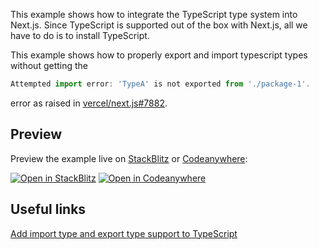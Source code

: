 This example shows how to integrate the TypeScript type system into Next.js. Since TypeScript is supported out of the box with Next.js, all we have to do is to install TypeScript.

This example shows how to properly export and import typescript types without getting the

```js
Attempted import error: 'TypeA' is not exported from './package-1'.
```

error as raised in [vercel/next.js#7882](https://github.com/vercel/next.js/issues/7882).

## Preview

Preview the example live on [StackBlitz](http://stackblitz.com/) or [Codeanywhere](https://codeanywhere.com):

[![Open in StackBlitz](https://developer.stackblitz.com/img/open_in_stackblitz.svg)](https://stackblitz.com/github/vercel/next.js/tree/canary/examples/with-typescript-types)
[![Open in Codeanywhere](https://codeanywhere.com/img/open-in-codeanywhere-btn.svg)](https://app.codeanywhere.com/#https://github.com/vercel/next.js/tree/canary/examples/with-typescript-types)

## Useful links

[Add import type and export type support to TypeScript](https://github.com/babel/babel/pull/11171)
